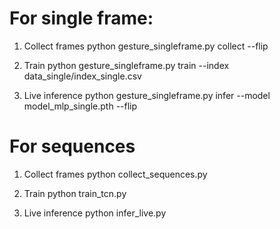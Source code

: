 # For single frame:

1) Collect frames
python gesture_singleframe.py collect --flip

2) Train
python gesture_singleframe.py train --index data_single/index_single.csv

3) Live inference
python gesture_singleframe.py infer --model model_mlp_single.pth --flip

# For sequences

1) Collect frames
python collect_sequences.py

2) Train
python train_tcn.py

3) Live inference
python infer_live.py